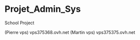 # Projet_Admin_Sys
School Project
	
  
(Pierre vps) vps375368.ovh.net
(Martin vps) vps375375.ovh.net

